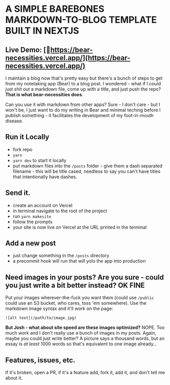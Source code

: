 # A SIMPLE BAREBONES MARKDOWN-TO-BLOG TEMPLATE BUILT IN NEXTJS

## Live Demo: [🔗https://bear-necessities.vercel.app/](https://bear-necessities.vercel.app/)

I maintain a blog now that's pretty easy but there's a bunch of steps to get from my notetaking app (Bear) to a blog post. I wondered - what if I could just shit out a markdown file, come up with a title, and just push the repo? **That is what bear-necessities does**.

Can you use it with markdown from other apps? Sure - I don't care - but I won't be, I just want to do my writing in Bear and minimal teching before I publish something - it facilitates the development of my foot-in-mouth disease.

## Run it Locally

- fork repo
- `yarn`
- `yarn dev` to start it locally
- put markdown files into the `/posts` folder - give them a dash separated filename - this will be title cased, needless to say you can't have titles that intentionally have dashes.

## Send it.

- create an account on Vercel
- in terminal navigate to the root of the project
- run `yarn makesite`
- follow the prompts
- your site is now live on Vercel at the URL printed in the terminal

## Add a new post

- just change something in the `/posts` directory
- a precommit hook will run that will yolo the app into production

## Need images in your posts? Are you sure - could you just write a bit better instead? OK FINE

Put your images wherever-the-fuck you want them (could use `/public` could use an S3 bucket, who cares, toss 'em somewhere). Use the markdown image syntax and it'll work on the page:

```
![alt text](/path/to/image.jpg)
```

**But Josh - what about site speed are these images optimized?** NOPE. Too much work and I don't really use a bunch of images in my posts. Again, maybe you could just write better? A picture says a thousand words, but an essay is _at least_ 1000 words so that's equivalent to one image already...

## Features, issues, etc.

If it's broken, open a PR, if it's a feature add, fork it, add it, and don't tell me about it.
